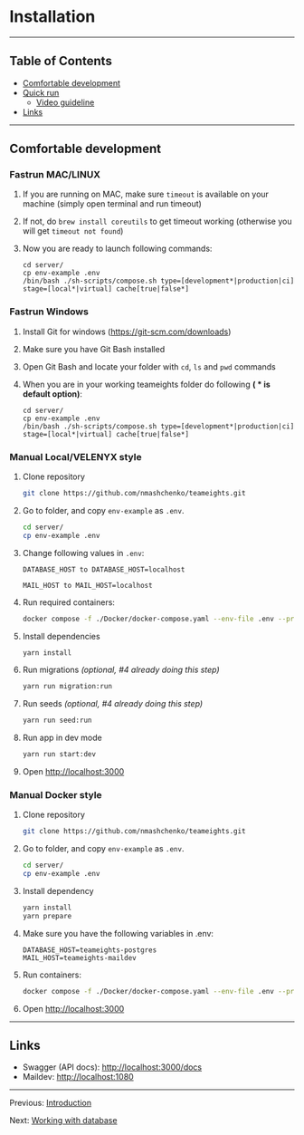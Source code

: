 # Installation

---

## Table of Contents <!-- omit in toc -->

- [Comfortable development](#comfortable-development)
- [Quick run](#quick-run)
  - [Video guideline](#video-guideline)
- [Links](#links)

---

## Comfortable development

### Fastrun MAC/LINUX
   1. If you are running on MAC, make sure `timeout` is available on your machine (simply open terminal and run timeout)
   2. If not, do `brew install coreutils` to get timeout working (otherwise you will get `timeout not found`)
   3. Now you are ready to launch following commands:
    
      ```
      cd server/
      cp env-example .env
      /bin/bash ./sh-scripts/compose.sh type=[development*|production|ci] stage=[local*|virtual] cache[true|false*]
      ```

### Fastrun Windows
   1. Install Git for windows (https://git-scm.com/downloads)
   2. Make sure you have Git Bash installed
   3. Open Git Bash and locate your folder with `cd`, `ls` and `pwd` commands
   4. When you are in your working teameights folder do following ****( * is default option)****:

      ```
      cd server/
      cp env-example .env
      /bin/bash ./sh-scripts/compose.sh type=[development*|production|ci] stage=[local*|virtual] cache[true|false*]
      ```

### Manual Local/VELENYX style
1. Clone repository

   ```bash
   git clone https://github.com/nmashchenko/teameights.git
   ```

2. Go to folder, and copy `env-example` as `.env`.

   ```bash
   cd server/
   cp env-example .env
   ```

3. Change following values in `.env`:
    ```
    DATABASE_HOST to DATABASE_HOST=localhost
    
    MAIL_HOST to MAIL_HOST=localhost
    ```

4. Run required containers:
   ```bash
   docker compose -f ./Docker/docker-compose.yaml --env-file .env --profile local-dev up
   ```

5. Install dependencies

   ```bash
   yarn install
   ```

6. Run migrations _(optional, #4 already doing this step)_

   ```bash
   yarn run migration:run
   ```

7. Run seeds _(optional, #4 already doing this step)_

   ```bash
   yarn run seed:run
   ```

8. Run app in dev mode

   ```bash
   yarn run start:dev
   ```

9. Open <http://localhost:3000>

### Manual Docker style
1. Clone repository

   ```bash
   git clone https://github.com/nmashchenko/teameights.git
   ```

2. Go to folder, and copy `env-example` as `.env`.

   ```bash
   cd server/
   cp env-example .env
   ```
3. Install dependency
   ```bash
   yarn install
   yarn prepare
   ```
   
4. Make sure you have the following variables in .env:
    ```
    DATABASE_HOST=teameights-postgres
    MAIL_HOST=teameights-maildev
    ```

5. Run containers:
    <br>
    ```bash
    docker compose -f ./Docker/docker-compose.yaml --env-file .env --profile virtual-dev up
    ```

6. Open <http://localhost:3000>

---

## Links

- Swagger (API docs): <http://localhost:3000/docs>
- Maildev: <http://localhost:1080>

---

Previous: [Introduction](introduction.md)

Next: [Working with database](database.md)
